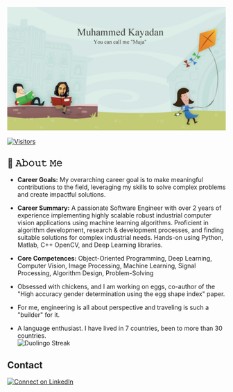 ![welcome image](img/welcome.jpg)

<!-- Visitor badge is done with visitorbadge.io -->

[![Visitors](https://api.visitorbadge.io/api/visitors?path=https%3A%2F%2Fgithub.com%2Fmucahitkayadan%2Fmucahitkayadan&label=visitors&labelColor=%23f47373&countColor=%232ccce4)](https://visitorbadge.io/status?path=https%3A%2F%2Fgithub.com%2Fmucahitkayadan%2Fmucahitkayadan)
## :book: 𝙰𝚋𝚘𝚞𝚝 𝙼𝚎
- **Career Goals:** My overarching career goal is to make meaningful contributions to the field, leveraging my skills to solve complex problems and create impactful solutions.  


- **Career Summary:** A passionate Software Engineer with over 2 years of experience implementing highly scalable robust industrial computer vision applications using machine learning algorithms. Proficient in algorithm development, research & development processes, and finding suitable solutions for complex industrial needs. Hands-on using Python, Matlab, C++ OpenCV, and Deep Learning libraries.  


- **Core Competences:** Object-Oriented Programming, Deep Learning, Computer Vision, Image Processing, Machine Learning, Signal Processing, Algorithm Design, Problem-Solving  


- Obsessed with chickens, and I am working on eggs, co-author of the "High accuracy gender determination using the egg shape index" paper.  


- For me, engineering is all about perspective and traveling is such a "builder" for it.      

<!-- This badge is updated from duolingo_streak_updater.py and Github actions. -->
- A language enthusiast. I have lived in 7 countries, been to more than 30 countries.   
![Duolingo Streak](https://img.shields.io/badge/My_Current_Duolingo_Streak-947-brightgreen)


## Contact
[![Connect on LinkedIn](https://img.shields.io/badge/--linkedin?label=LinkedIn&logo=LinkedIn&style=social)](https://www.linkedin.com/in/muhammed-kayadan-125757155/)  

